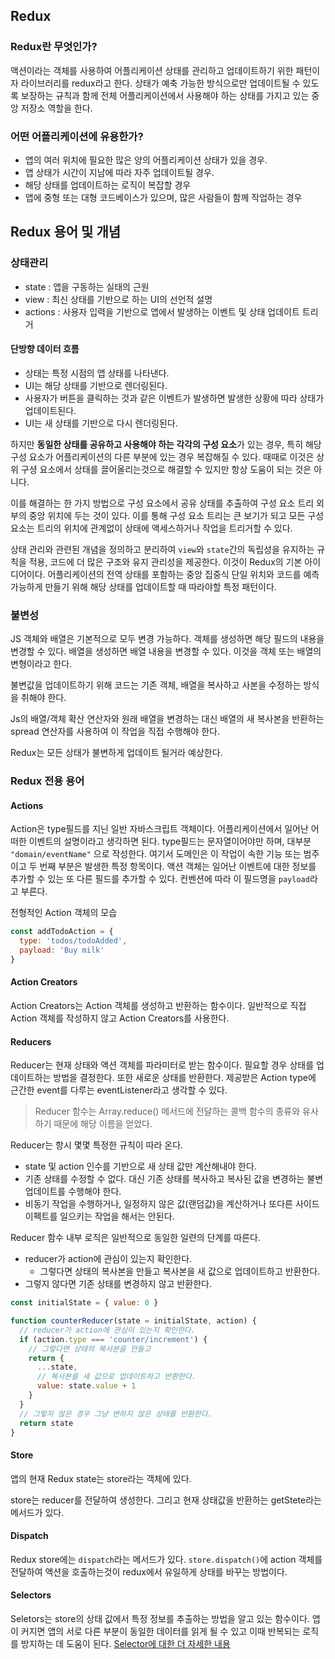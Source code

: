 ## Redux

### Redux란 무엇인가?

액션이라는 객체를 사용하여 어플리케이션 상태를 관리하고 업데이트하기 위한 패턴이자 라이브러리를 redux라고 한다.
상태가 예축 가능한 방식으로만 업데이트될 수 있도록 보장하는 규칙과 함께 전체 어플리케이션에서 사용해야 하는 상태를 가지고 있는 중앙 저장소 역할을 한다.

### 어떤 어플리케이션에 유용한가?

- 앱의 여러 위치에 필요한 많은 양의 어플리케이션 상태가 있을 경우.
- 앱 상태가 시간이 지남에 따라 자주 업데이트될 경우.
- 해당 상태를 업데이트하는 로직이 복잡할 경우
- 앱에 중형 또는 대형 코드베이스가 있으며, 많은 사람들이 함께 작업하는 경우

## Redux 용어 및 개념

### 상태관리

- state : 앱을 구동하는 실태의 근원
- view : 최신 상태를 기반으로 하는 UI의 선언적 설명
- actions : 사용자 입력을 기반으로 앱에서 발생하는 이벤트 및 상태 업데이트 트리거

#### 단방향 데이터 흐름

- 상태는 특정 시점의 앱 상태를 나타낸다.
- UI는 해당 상태를 기반으로 렌더링된다.
- 사용자가 버튼을 클릭하는 것과 같은 이벤트가 발생하면 발생한 상황에 따라 상태가 업데이트된다.
- UI는 새 상태를 기반으로 다시 렌더링된다.

하지만 **동일한 상태를 공유하고 사용해야 하는 각각의 구성 요소**가 있는 경우, 특히 해당 구성 요소가 어플리케이션의 다른 부분에 있는 경우 복잡해질 수 있다. 때때로 이것은 상위 구셩 요소에서 상태를 끌어올리는것으로 해결할 수 있지만 항상 도움이 되는 것은 아니다.

이를 해결하는 한 가지 방법으로 구성 요소에서 공유 상태를 추출하여 구성 요소 트리 외부의 중앙 위치에 두는 것이 있다. 이를 통해 구성 요소 트리는 큰 보기가 되고 모든 구성 요소는 트리의 위치에 관계없이 상태에 액세스하거나 작업을 트리거할 수 있다.

상태 관리와 관련된 개념을 정의하고 분리하여 `view`와 `state`간의 독립성을 유지하는 규칙을 적용, 코드에 더 많은 구조와 유지 관리성을 제공한다. 이것이 Redux의 기본 아이디어이다. 어플리케이션의 전역 상태를 포함하는 중앙 집중식 단일 위치와 코드를 예측 가능하게 만들기 위해 해당 상태를 업데이트할 때 따라야할 특정 패턴이다.

### 불변성

JS 객체와 배열은 기본적으로 모두 변경 가능하다. 객체를 생성하면 해당 필드의 내용을 변경할 수 있다. 배열을 생성하면 배열 내용을 변경할 수 있다.
이것을 객체 또는 배열의 변형이라고 한다.

불변값을 업데이트하기 위해 코드는 기존 객체, 배열을 복사하고 사본을 수정하는 방식을 취해야 한다.

Js의 배열/객체 확산 연산자와 원래 배열을 변경하는 대신 배열의 새 복사본을 반환하는 spread 연산자를 사용하여 이 작업을 직접 수행해야 한다.

Redux는 모든 상태가 불변하게 업데이트 될거라 예상한다.

### Redux 전용 용어

#### Actions

Action은 type필드를 지닌 일반 자바스크립트 객체이다. 어플리케이션에서 일어난 어떠한 이벤트의 설명이라고 생각하면 된다.
type필드는 문자열이어야만 하며, 대부분 `"domain/eventName"` 으로 작성한다. 여기서 도메인은 이 작업이 속한 기능 또는 범주이고 두 번째 부분은 발생한 특정 항목이다.
액션 객체는 일어난 이벤트에 대한 정보를 추가할 수 있는 또 다른 필드를 추가할 수 있다. 컨벤션에 따라 이 필드명을 `payload`라고 부른다.

전형적인 Action 객체의 모습

```js
const addTodoAction = {
  type: 'todos/todoAdded',
  payload: 'Buy milk'
}
```

#### Action Creators

Action Creators는 Action 객체를 생성하고 반환하는 함수이다. 일반적으로 직접 Action 객체를 작성하지 않고 Action Creators를 사용한다.

#### Reducers

Reducer는 현재 상태와 액션 객체를 파라미터로 받는 함수이다. 필요할 경우 상태를 업데이트하는 방법을 결정한다. 또한 새로운 상태를 반환한다.
제공받은 Action type에 근간한 event를 다루는 eventListener라고 생각할 수 있다.

> Reducer 함수는 Array.reduce() 메서드에 전달하는 콜백 함수의 종류와 유사하기 때문에 해당 이름을 얻었다.

Reducer는 항시 몇몇 특정한 규칙이 따라 온다.

- state 및 action 인수를 기반으로 새 상태 값만 계산해내야 한다.
- 기존 상태를 수정할 수 없다. 대신 기존 상태를 복사하고 복사된 값을 변경하는 불변 업데이트를 수행해야 한다.
- 비동기 작업을 수행하거나, 일정하지 않은 값(랜덤값)을 계산하거나 또다른 사이드 이펙트를 일으키는 작업을 해서는 안된다.

Reducer 함수 내부 로직은 일반적으로 동일한 일련의 단계를 따른다.

- reducer가 action에 관심이 있는지 확인한다.
    - 그렇다면 상태의 복사본을 만들고 복사본을 새 값으로 업데이트하고 반환한다.
- 그렇지 않다면 기존 상태를 변경하지 않고 반환한다.

```js
const initialState = { value: 0 }

function counterReducer(state = initialState, action) {
  // reducer가 action에 관심이 있는지 확인한다.
  if (action.type === 'counter/increment') {
    // 그렇다면 상태의 복사본을 만들고
    return {
      ...state,
      // 복사본을 새 값으로 업데이트하고 반환한다.
      value: state.value + 1
    }
  }
  // 그렇지 않은 경우 그냥 변하지 않은 상태를 반환한다.
  return state
}
```

#### Store

앱의 현재 Redux state는 store라는 객체에 있다.

store는 reducer를 전달하여 생성한다. 그리고 현재 상태값을 반환하는 getStete라는 메서드가 있다.

#### Dispatch

Redux store에는 `dispatch`라는 메서드가 있다. `store.dispatch()`에 action 객체를 전달하여 액션을 호출하는것이 redux에서 유일하게 상태를 바꾸는 방법이다.

#### Selectors

Seletors는 store의 상태 값에서 특정 정보를 추출하는 방법을 알고 있는 함수이다. 앱이 커지면 앱의 서로 다른 부분이 동일한 데이터를 읽게 될 수 있고 이때 반복되는 로직를 방지하는 데 도움이 된다. [Selector에 대한 더 자세한 내용](Redux/Selectors.md)
